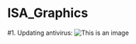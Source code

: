 # ISA_Graphics
#1. Updating antivirus:
![This is an image](https://github.com/ramyachowdary548/ISA_Graphics/issues/1#issue-1362527488)
